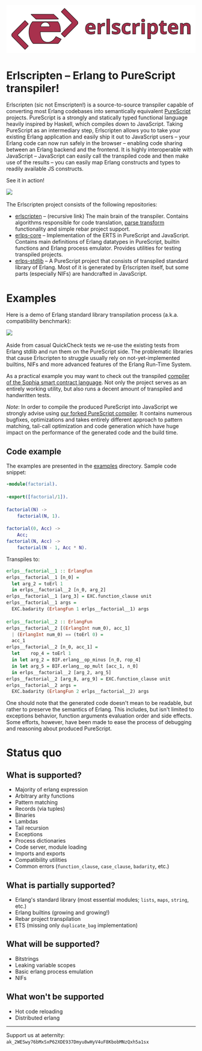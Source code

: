 ![](images/logo_banner.png)
# Erlscripten – Erlang to PureScript transpiler! 

Erlscripten (sic not Emscripten!) is a source-to-source transpiler
capable of converting most Erlang codebases into semantically
equivalent [PureScript](https://purescript.org) projects. PureScript
is a strongly and statically typed functional language heavily
inspired by Haskell, which compiles down to JavaScript. Taking
PureScript as an intermediary step, Erlscripten allows you to take
your existing Erlang application and easily ship it out to JavaScript
users – your Erlang code can now run safely in the browser – enabling
code sharing between an Erlang backend and the frontend. It is highly
interoperable with JavaScript – JavaScript can easily call the
transpiled code and then make use of the results – you can easily map
Erlang constructs and types to readily available JS constructs.

See it in action!

![](images/demo_transpile.gif)

The Erlscripten project consists of the following repositories:

- [erlscripten](https://github.com/erlscripten/erlscripten) –
  (recursive link) The main brain of the transpiler. Contains
  algorithms responsible for code translation, [parse
  transform](https://erlang.org/doc/man/erl_id_trans.html#parse_transform-2)
  functionality and simple rebar project support.
- [erlps-core](https://github.com/erlscripten/erlps-core) –
  Implementation of the ERTS in PureScript and JavaScript. Contains
  main definitions of Erlang datatypes in PureScript, builtin
  functions and Erlang process emulator. Provides utilities for
  testing transpiled projects.
- [erlps-stdlib](https://github.com/erlscripten/erlps-stdlib) – A
  PureScript project that consists of transpiled standard library of
  Erlang. Most of it is generated by Erlscripten itself, but some
  parts (especially NIFs) are handcrafted in JavaScript.

# Examples

Here is a demo of Erlang standard library transpilation process
(a.k.a. compatibility benchmark):

![](images/demo_bench.gif)

Aside from casual QuickCheck tests we re-use the
existing tests from Erlang stdlib and run them on the PureScript
side. The problematic libraries that cause Erlscripten to struggle
usually rely on not-yet-implemented builtins, NIFs and more advanced
features of the Erlang Run-Time System.

As a practical example you may want to check out the transpiled
[compiler of the Sophia smart contract
language](https://github.com/erlscripten/erlps-aesophia). Not only the
project serves as an entirely working utility, but also runs a decent
amount of transpiled and handwritten tests.

*Note*: In order to compile the produced PureScript into JavaScript we
strongly advise using [our forked PureScript
compiler](https://github.com/erlscripten/purescript). It contains
numerous bugfixes, optimizations and takes entirely different approach
to pattern matching, tail-call optimization and code generation which
have huge impact on the performance of the generated code and the
build time.

## Code example

The examples are presented in the
[examples](https://github.com/erlscripten/erlscripten/tree/main/examples)
directory. Sample code snippet:

```erlang
-module(factorial).

-export([factorial/1]).

factorial(N) ->
    factorial(N, 1).

factorial(0, Acc) ->
    Acc;
factorial(N, Acc) ->
    factorial(N - 1, Acc * N).
```
Transpiles to:
```purescript
erlps__factorial__1 :: ErlangFun
erlps__factorial__1 [n_0] =
  let arg_2 = toErl 1
  in erlps__factorial__2 [n_0, arg_2]
erlps__factorial__1 [arg_3] = EXC.function_clause unit
erlps__factorial__1 args =
  EXC.badarity (ErlangFun 1 erlps__factorial__1) args

erlps__factorial__2 :: ErlangFun
erlps__factorial__2 [(ErlangInt num_0), acc_1]
  | (ErlangInt num_0) == (toErl 0) =
  acc_1
erlps__factorial__2 [n_0, acc_1] =
  let    rop_4 = toErl 1
  in let arg_2 = BIF.erlang__op_minus [n_0, rop_4]
  in let arg_5 = BIF.erlang__op_mult [acc_1, n_0]
  in erlps__factorial__2 [arg_2, arg_5]
erlps__factorial__2 [arg_8, arg_9] = EXC.function_clause unit
erlps__factorial__2 args =
  EXC.badarity (ErlangFun 2 erlps__factorial__2) args
```

One should note that the generated code doesn't mean to be readable, but rather to
preserve the semantics of Erlang. This includes, but isn't limited to
exceptions behavior, function arguments evaluation order and side
effects. Some efforts, however, have been made to ease the process of
debugging and reasoning about produced PureScript.

# Status quo

## What is supported?
- Majority of erlang expression
- Arbitrary arity functions
- Pattern matching
- Records (via tuples)
- Binaries
- Lambdas
- Tail recursion
- Exceptions
- Process dictionaries
- Code server, module loading
- Imports and exports
- Compatibility utilities
- Common errors (`function_clause`, `case_clause`, `badarity`, etc.)

## What is partially supported?
- Erlang's standard library (most essential modules; `lists`, `maps`, `string`, etc.)
- Erlang builtins (growing and growing!)
- Rebar project transpilation
- ETS (missing only `duplicate_bag` implementation)

## What will be supported?
- Bitstrings
- Leaking variable scopes
- Basic erlang process emulation
- NIFs

## What won't be supported
- Hot code reloading
- Distributed erlang

<!--
## How it works?
TODO

## How to create production javascript bundles
TODO - write about rollup
-->

------------------------------

Support us at aeternity: `ak_2WESwy76bMxSxP62XDE937Dmyu8wHyV4uF8KbobMNzQxh5a1sx`

